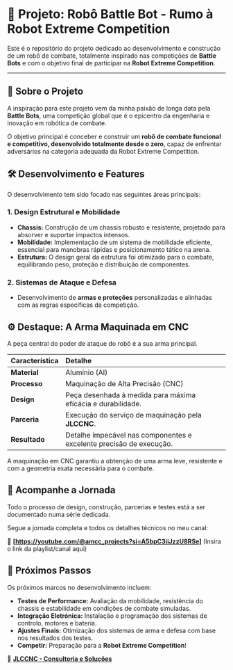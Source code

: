 # 🤖 Projeto: Robô Battle Bot - Rumo à Robot Extreme Competition

Este é o repositório do projeto dedicado ao desenvolvimento e construção de um robô de combate, totalmente inspirado nas competições de **Battle Bots** e com o objetivo final de participar na **Robot Extreme Competition**.

---

## 📖 Sobre o Projeto

A inspiração para este projeto vem da minha paixão de longa data pela **Battle Bots**, uma competição global que é o epicentro da engenharia e inovação em robótica de combate.

O objetivo principal é conceber e construir um **robô de combate funcional e competitivo, desenvolvido totalmente desde o zero**, capaz de enfrentar adversários na categoria adequada da Robot Extreme Competition.

## 🛠️ Desenvolvimento e Features

O desenvolvimento tem sido focado nas seguintes áreas principais:

### 1. Design Estrutural e Mobilidade

* **Chassis:** Construção de um chassis robusto e resistente, projetado para absorver e suportar impactos intensos.
* **Mobilidade:** Implementação de um sistema de mobilidade eficiente, essencial para manobras rápidas e posicionamento tático na arena.
* **Estrutura:** O design geral da estrutura foi otimizado para o combate, equilibrando peso, proteção e distribuição de componentes.

### 2. Sistemas de Ataque e Defesa

* Desenvolvimento de **armas e proteções** personalizadas e alinhadas com as regras específicas da competição.

## ⚙️ Destaque: A Arma Maquinada em CNC

A peça central do poder de ataque do robô é a sua arma principal.

| Característica | Detalhe |
| :--- | :--- |
| **Material** | Alumínio (Al) |
| **Processo** | Maquinação de Alta Precisão (CNC) |
| **Design** | Peça desenhada à medida para máxima eficácia e durabilidade. |
| **Parceria** | Execução do serviço de maquinação pela **JLCCNC**. |
| **Resultado** | Detalhe impecável nas componentes e excelente precisão de execução. |

A maquinação em CNC garantiu a obtenção de uma arma leve, resistente e com a geometria exata necessária para o combate.

## 🎥 Acompanhe a Jornada

Todo o processo de design, construção, parcerias e testes está a ser documentado numa série dedicada.

Segue a jornada completa e todos os detalhes técnicos no meu canal:

🔗 **[https://youtube.com/@amcc_projects?si=A5bpC3iiJzzU8RSe]** (Insira o link da playlist/canal aqui)



## 🎯 Próximos Passos

Os próximos marcos no desenvolvimento incluem:

* **Testes de Performance:** Avaliação da mobilidade, resistência do chassis e estabilidade em condições de combate simuladas.
* **Integração Eletrónica:** Instalação e programação dos sistemas de controlo, motores e bateria.
* **Ajustes Finais:** Otimização dos sistemas de arma e defesa com base nos resultados dos testes.
* **Competir:** Preparação para a **Robot Extreme Competition**!

🔗 **[JLCCNC - Consultoria e Soluções](https://jlccnc.com/?from=AndreCarvalho)**

